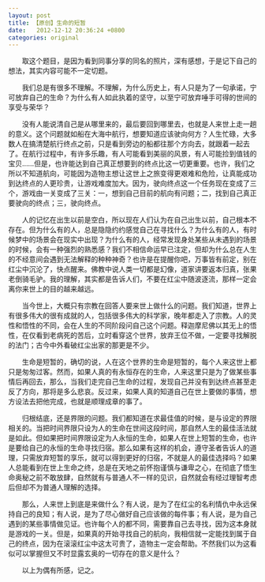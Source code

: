 ```yaml
---
layout: post
title: 【原创】生命的短暂
date:   2012-12-12 20:36:24 +0800
categories: original
---
```

　　取这个题目，是因为看到同事分享的同名的照片，深有感想，于是记下自己的想法，其实内容可能不一定切题。

　　我们总是有很多不理解。不理解，为什么历史上，有人只是为了一句承诺，宁可放弃自己的生命？为什么有人如此执着的坚守，以至宁可放弃唾手可得的世间的享受与荣华？

　　没有人能说清自己是从哪里来的，最后要回到哪里去，也就是人来世上走一趟的意义。这个问题就如船在大海中航行，想要知道应该驶向何方？人生忙碌，大多数人在搞清楚航行终点之前，只是看到旁边的船都往那个方向去，就跟着一起去了。在航行过程中，有许多乐趣，有人可能看到美丽的风景，有人可能捡到值钱的宝贝……但是，也许能达到自己真正想要到的终点比这一切更重要。也许，我们之所以不知道航向，可能因为造物主想让这世上之旅变得更艰难和危险，让真能成功到达终点的人更珍贵，让游戏难度加大。因为，驶向终点这一个任务现在变成了三个，游戏由一关变成了三关：一，想到自己目前的航向有问题；二，找到自己真正要驶向的终点；三，驶向终点。

　　人的记忆在出生以前是空白，所以现在人们认为在自己出生以前，自己根本不存在。但为什么有的人，总是隐隐约约感觉自己在寻找什么？为什么有的人，有时候梦中的场景会在现实中出现？为什么有的人，经常发现身处某些从未遇到的场景的时候，会有一种强烈的熟悉感？我们不相信命运早已注定，但却为什么总在人生的不经意间会遇到无法解释的种种神奇？也许是在提醒你吧，万事皆有前定，别在红尘中沉沦了，快点醒来。佛教中说人类一切都是幻像，道家讲要返本归真，张果老倒骑毛驴。我的理解，其实都是告诉人们，不要在红尘中随波逐流，那样一定会离你来世上的目的越来越远。

　　当今世上，大概只有宗教在回答人要来世上做什么的问题。我们知道，世界上有很多伟大的很有成就的人，包括很多伟大的科学家，晚年都走入了宗教。人的灵性和悟性的不同，会在人生的不同阶段问自己这个问题。释迦摩尼佛以其无上的悟性，在仅看到老病死的苦后，立时看穿这个世界，放弃王位不做，一定要寻找解脱的法门；古今中外看破红尘出家的那更是不少。

　　生命是短暂的，确切的说，人在这个世界的生命是短暂的，每个人来这世上都只是匆匆过客。然而，如果人真的有永恒存在的生命，人来这里只是为了做某些事情后再回去，那么，当我们走完自己生命的过程，发现自己并没有到达终点甚至走反了方向，那将是多么悲哀。反过来，如果人真的知道自己在世上要做的事情，想方设法去把他完成，也就是顺理成章的事了。

　　归根结底，还是界限的问题。我们都知道在求最佳值的时候，是与设定的界限相关的。当把时间界限只设为人的生命在世间这段时间，那自然人生的最佳活法就是如此。但如果把时间界限设定为人永恒的生命，如果人在世上短暂的生命，也许是要给自己的永恒的生命寻找归宿。那么如果有这样的机会，遵守圣者告诉人的道理，只需放弃短暂的享乐，就可以得到更好的归宿，不就是人的最佳选择吗？如果人总能看到在世上生命之终，总是在天地之前怀抱谨慎与谦卑之心，在彻底了悟生命奥秘之前不敢放肆，自然就有与普通人不一样的见识，自然就会有经过理智考虑后但却不为普通人理解的选择。

　　那么，人来世上到底是来做什么？有人说，是为了在红尘的名利情仇中永远保持自己的良知；有人说，是为了尽心做好自己应该做的每件事；有人说，是为自己遇到的某些事情做见证。也许每个人的都不同，需要靠自己去寻找，因为这本身就是游戏的一关。但是，如果真的开始寻找自己的航向，我相信就一定能找到属于自己的终点，因为在滚滚红尘中这太可贵了，造物主一定会帮助。不然我们以为这看似可以掌握但又不时显露玄奥的一切存在的意义是什么？

　　以上为偶有所感，记之。
